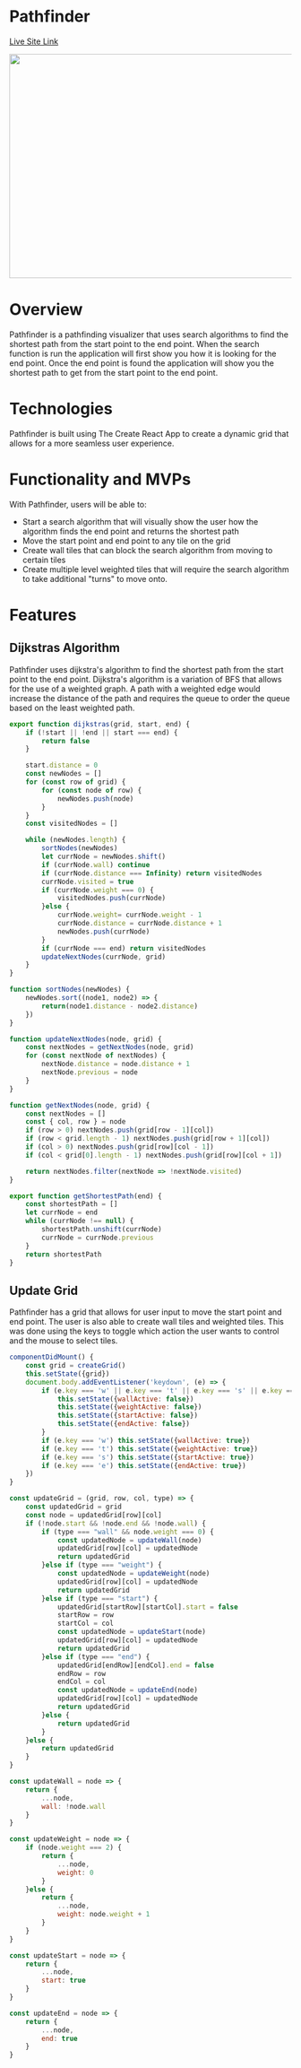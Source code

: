 # Pathfinder

[Live Site Link](https://leech92.github.io/pathfinder)

<img src="src/images/snapshot.JPG" width="800" height="400">

# Overview
Pathfinder is a pathfinding visualizer that uses search algorithms to find the shortest path from the start point to the end point. When the search function is run the application will first show you how it is looking for the end point. Once the end point is found the application will show you the shortest path to get from the start point to the end point.

# Technologies
Pathfinder is built using The Create React App to create a dynamic grid that allows for a more seamless user experience.

# Functionality and MVPs
With Pathfinder, users will be able to:

- Start a search algorithm that will visually show the user how the algorithm finds the end point and returns the shortest path
- Move the start point and end point to any tile on the grid
- Create wall tiles that can block the search algorithm from moving to certain tiles
- Create multiple level weighted tiles that will require the search algorithm to take additional "turns" to move onto.

# Features
## Dijkstras Algorithm

Pathfinder uses dijkstra's algorithm to find the shortest path from the start point to the end point. Dijkstra's algorithm is a variation of BFS that allows for the use of a weighted graph. A path with a weighted edge would increase the distance of the path and requires the queue to order the queue based on the least weighted path.

```js
export function dijkstras(grid, start, end) {
    if (!start || !end || start === end) {
        return false
    }

    start.distance = 0
    const newNodes = []
    for (const row of grid) {
        for (const node of row) {
            newNodes.push(node)
        }
    }
    const visitedNodes = []

    while (newNodes.length) {
        sortNodes(newNodes)
        let currNode = newNodes.shift()
        if (currNode.wall) continue
        if (currNode.distance === Infinity) return visitedNodes
        currNode.visited = true
        if (currNode.weight === 0) {
            visitedNodes.push(currNode)
        }else {
            currNode.weight= currNode.weight - 1
            currNode.distance = currNode.distance + 1
            newNodes.push(currNode)
        }
        if (currNode === end) return visitedNodes
        updateNextNodes(currNode, grid)
    }
}

function sortNodes(newNodes) {
    newNodes.sort((node1, node2) => {
        return(node1.distance - node2.distance)
    })
}

function updateNextNodes(node, grid) {
    const nextNodes = getNextNodes(node, grid)
    for (const nextNode of nextNodes) {
        nextNode.distance = node.distance + 1
        nextNode.previous = node
    }
}

function getNextNodes(node, grid) {
    const nextNodes = []
    const { col, row } = node
    if (row > 0) nextNodes.push(grid[row - 1][col])
    if (row < grid.length - 1) nextNodes.push(grid[row + 1][col])
    if (col > 0) nextNodes.push(grid[row][col - 1])
    if (col < grid[0].length - 1) nextNodes.push(grid[row][col + 1])

    return nextNodes.filter(nextNode => !nextNode.visited)
}

export function getShortestPath(end) {
    const shortestPath = []
    let currNode = end
    while (currNode !== null) {
        shortestPath.unshift(currNode)
        currNode = currNode.previous
    }
    return shortestPath
}
```

## Update Grid

Pathfinder has a grid that allows for user input to move the start point and end point. The user is also able to create wall tiles and weighted tiles. This was done using the keys to toggle which action the user wants to control and the mouse to select tiles.

```js
componentDidMount() {
    const grid = createGrid()
    this.setState({grid})
    document.body.addEventListener('keydown', (e) => {
        if (e.key === 'w' || e.key === 't' || e.key === 's' || e.key === 'e') {
            this.setState({wallActive: false})
            this.setState({weightActive: false})
            this.setState({startActive: false})
            this.setState({endActive: false})
        }
        if (e.key === 'w') this.setState({wallActive: true})
        if (e.key === 't') this.setState({weightActive: true})
        if (e.key === 's') this.setState({startActive: true})
        if (e.key === 'e') this.setState({endActive: true})
    })
}

const updateGrid = (grid, row, col, type) => {
    const updatedGrid = grid
    const node = updatedGrid[row][col]
    if (!node.start && !node.end && !node.wall) {
        if (type === "wall" && node.weight === 0) {
            const updatedNode = updateWall(node)
            updatedGrid[row][col] = updatedNode
            return updatedGrid
        }else if (type === "weight") {
            const updatedNode = updateWeight(node)
            updatedGrid[row][col] = updatedNode
            return updatedGrid
        }else if (type === "start") {
            updatedGrid[startRow][startCol].start = false
            startRow = row
            startCol = col
            const updatedNode = updateStart(node)
            updatedGrid[row][col] = updatedNode
            return updatedGrid
        }else if (type === "end") {
            updatedGrid[endRow][endCol].end = false
            endRow = row
            endCol = col
            const updatedNode = updateEnd(node)
            updatedGrid[row][col] = updatedNode
            return updatedGrid
        }else {
            return updatedGrid
        }
    }else {
        return updatedGrid
    }
}

const updateWall = node => {
    return {
        ...node,
        wall: !node.wall
    } 
}

const updateWeight = node => {
    if (node.weight === 2) {
        return {
            ...node,
            weight: 0
        }
    }else {
        return {
            ...node,
            weight: node.weight + 1
        }
    }
}

const updateStart = node => {
    return {
        ...node,
        start: true
    }
}

const updateEnd = node => {
    return {
        ...node,
        end: true
    }
} 
```